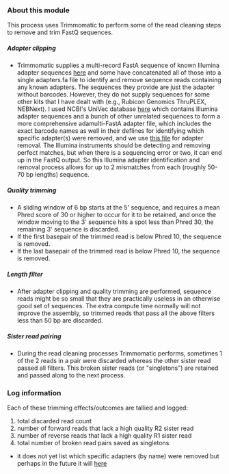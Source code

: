 ### About this module
This process uses Trimmomatic to perform some of the read cleaning steps to remove and trim FastQ sequences. 
##### Adapter clipping
- Trimmomatic supplies a multi-record FastA sequence of known Illumina adapter sequences [here](https://github.com/usadellab/Trimmomatic/tree/main/adapters) and some have concatenated all of those into a single adapters.fa file to identify and remove sequence reads containing any known adapters. The sequences they provide are just the adapter without barcodes. However, they do not supply sequences for some other kits that I have dealt with (e.g., Rubicon Genomics ThruPLEX, NEBNext). I used NCBI's UniVec database [here](https://www.ncbi.nlm.nih.gov/tools/vecscreen/univec/) which contains Illumina adapter sequences and a bunch of other unrelated sequences to form a more comprehensive adamulti-FastA adapter file, which includes the exact barcode names as well in their deflines for identifying which specific adapter(s) were removed, and we use [this file](https://github.com/chrisgulvik/genomics_scripts/blob/master/examples/adapters_Nextera_NEB_TruSeq_NuGEN_ThruPLEX.fas.gz) for adapter removal. The Illumina instruments should be detecting and removing perfect matches, but when there is a sequencing error or two, it can end up in the FastQ output. So this Illumina adapter identification and removal process allows for up to 2 mismatches from each (roughly 50-70 bp lengths) sequence.
##### Quality trimming
- A sliding window of 6 bp starts at the 5' sequence, and requires a mean Phred score of 30 or higher to occur for it to be retained, and once the window moving to the 3' sequence hits a spot less than Phred 30, the remaining 3' sequence is discarded.
- If the first basepair of the trimmed read is below Phred 10, the sequence is removed.
- If the last basepair of the trimmed read is below Phred 10, the sequence is removed. 
##### Length filter
- After adapter clipping and quality trimming are performed, sequence reads might be so small that they are practically useless in an otherwise good set of sequences. The extra compute time normally will not improve the assembly, so trimmed reads that pass all the above filters less than 50 bp are discarded.
##### Sister read pairing
- During the read cleaning processes Trimmomatic performs, sometimes 1 of the 2 reads in a pair were discarded whereas the other sister read passed all filters. This broken sister reads (or "singletons") are retained and passed along to the next process.

### Log information
Each of these trimming effects/outcomes are tallied and logged:
1. total discarded read count
1. number of forward reads that lack a high quality R2 sister read
1. number of reverse reads that lack a high quality R1 sister read
1. total number of broken read pairs saved as singletons
- it does not yet list which specific adapters (by name) were removed but perhaps in the future it will [here](https://github.com/usadellab/Trimmomatic/issues/9)

